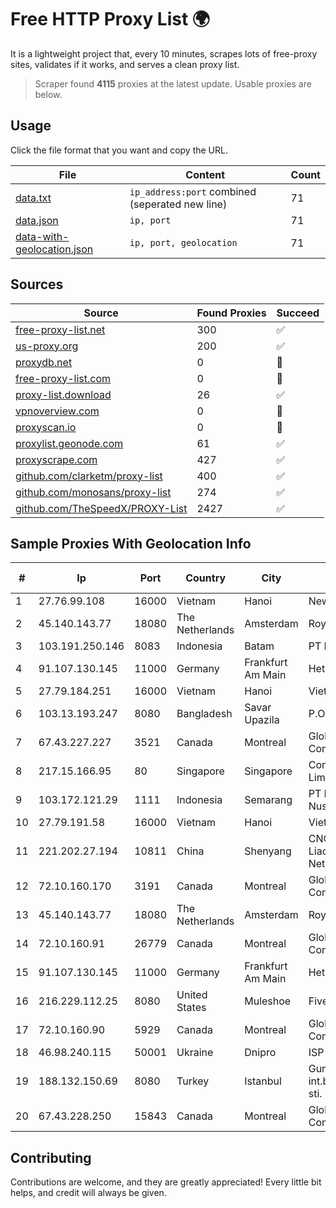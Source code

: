 
# Free HTTP Proxy List 🌍

It is a lightweight project that, every 10 minutes, scrapes lots of free-proxy sites, validates if it works, and serves a clean proxy list.


> Scraper found **4115** proxies at the latest update. Usable proxies are below.

## Usage

Click the file format that you want and copy the URL.


|File|Content|Count|
|----|-------|-----|
|[data.txt](https://raw.githubusercontent.com/themiralay/Proxy-List-World/master/data.txt)|`ip_address:port` combined (seperated new line)|71|
|[data.json](https://raw.githubusercontent.com/themiralay/Proxy-List-World/master/data.json)|`ip, port`|71|
|[data-with-geolocation.json](https://raw.githubusercontent.com/themiralay/Proxy-List-World/master/data-with-geolocation.json)|`ip, port, geolocation`|71|

## Sources

|Source|Found Proxies|Succeed|
|------|-------------|-------|
|[free-proxy-list.net](https://free-proxy-list.net)|300|✅|
|[us-proxy.org](https://www.us-proxy.org)|200|✅|
|[proxydb.net](http://proxydb.net)|0|🚫|
|[free-proxy-list.com](https://free-proxy-list.com/?page=&port=&type%5B%5D=http&type%5B%5D=https&up_time=0&search=Search)|0|🚫|
|[proxy-list.download](https://www.proxy-list.download/HTTP)|26|✅|
|[vpnoverview.com](https://vpnoverview.com/privacy/anonymous-browsing/free-proxy-servers)|0|🚫|
|[proxyscan.io](https://www.proxyscan.io)|0|🚫|
|[proxylist.geonode.com](https://proxylist.geonode.com/api/proxy-list?limit=300&page=1&sort_by=lastChecked&sort_type=desc&protocols=http,https)|61|✅|
|[proxyscrape.com](https://api.proxyscrape.com/v2/?request=displayproxies&protocol=http&timeout=10000&country=all&ssl=all&anonymity=all)|427|✅|
|[github.com/clarketm/proxy-list](https://raw.githubusercontent.com/clarketm/proxy-list/master/proxy-list-raw.txt)|400|✅|
|[github.com/monosans/proxy-list](https://raw.githubusercontent.com/monosans/proxy-list/main/proxies/http.txt)|274|✅|
|[github.com/TheSpeedX/PROXY-List](https://raw.githubusercontent.com/TheSpeedX/PROXY-List/master/http.txt)|2427|✅|


## Sample Proxies With Geolocation Info

|#|Ip|Port|Country|City|Internet Service Provider|
|-|--|----|-------|----|-------------------------|
|1|27.76.99.108|16000|Vietnam|Hanoi|Newass2011xDSLHCMC|
|2|45.140.143.77|18080|The Netherlands|Amsterdam|RoyaleHosting BV|
|3|103.191.250.146|8083|Indonesia|Batam|PT Mulia Batam Net|
|4|91.107.130.145|11000|Germany|Frankfurt Am Main|Hetzner Online AG|
|5|27.79.184.251|16000|Vietnam|Hanoi|Viettel Corporation|
|6|103.13.193.247|8080|Bangladesh|Savar Upazila|P.O-Jamirta|
|7|67.43.227.227|3521|Canada|Montreal|GloboTech Communications|
|8|217.15.166.95|80|Singapore|Singapore|Contabo Asia Private Limited|
|9|103.172.121.29|1111|Indonesia|Semarang|PT Digital Akses Nusantara|
|10|27.79.191.58|16000|Vietnam|Hanoi|Viettel Corporation|
|11|221.202.27.194|10811|China|Shenyang|CNC Group CHINA169 Liaoning Province Network|
|12|72.10.160.170|3191|Canada|Montreal|GloboTech Communications|
|13|45.140.143.77|18080|The Netherlands|Amsterdam|RoyaleHosting BV|
|14|72.10.160.91|26779|Canada|Montreal|GloboTech Communications|
|15|91.107.130.145|11000|Germany|Frankfurt Am Main|Hetzner Online AG|
|16|216.229.112.25|8080|United States|Muleshoe|Five Area Systems, LLC|
|17|72.10.160.90|5929|Canada|Montreal|GloboTech Communications|
|18|46.98.240.115|50001|Ukraine|Dnipro|ISP "Fregat"|
|19|188.132.150.69|8080|Turkey|Istanbul|Guneydogu Telekom int.bil. ve ilt. hiz. tic. ltd. sti.|
|20|67.43.228.250|15843|Canada|Montreal|GloboTech Communications|



## Contributing

Contributions are welcome, and they are greatly appreciated! Every
little bit helps, and credit will always be given.

